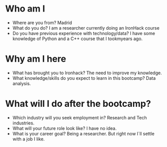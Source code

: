 # Who am I

* Where are you from? Madrid
* What do you do? I am a researcher currently doing an IronHack course
* Do you have previous experience with technology/data? I have some knowledge of Python and a C++ course that I tookmyears ago.

# Why am I here

* What has brought you to Ironhack? The need to improve my knowledge.
* What knowledge/skills do you expect to learn in this bootcamp? Data analysis.

# What will I do after the bootcamp?

* Which industry will you seek employment in? Research and Tech industries.
* What will your future role look like? I have no idea.
* What is your career goal? Being a researcher. But right now I´ll settle with a job I like.
